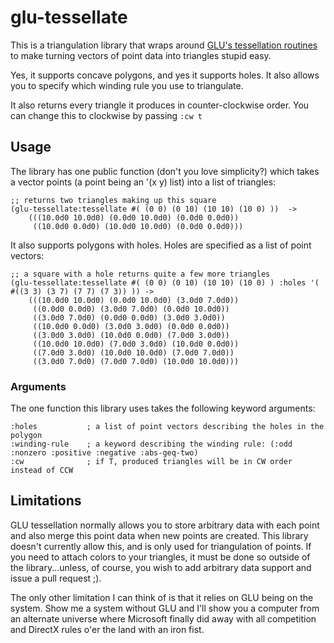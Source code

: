 glu-tessellate
==============
This is a triangulation library that wraps around [GLU's tessellation routines](http://www.glprogramming.com/red/chapter11.html)
to make turning vectors of point data into triangles stupid easy.

Yes, it supports concave polygons, and yes it supports holes. It also allows you to specify which winding
rule you use to triangulate.

It also returns every triangle it produces in counter-clockwise order. You can change this to
clockwise by passing `:cw t`

Usage
-----
The library has one public function (don't you love simplicity?) which takes a vector points (a point
being an '(x y) list) into a list of triangles:

	;; returns two triangles making up this square
    (glu-tessellate:tessellate #( (0 0) (0 10) (10 10) (10 0) ))  ->
        (((10.0d0 10.0d0) (0.0d0 10.0d0) (0.0d0 0.0d0))
		 ((10.0d0 0.0d0) (10.0d0 10.0d0) (0.0d0 0.0d0)))
    
It also supports polygons with holes. Holes are specified as a list of point vectors:

	;; a square with a hole returns quite a few more triangles
    (glu-tessellate:tessellate #( (0 0) (0 10) (10 10) (10 0) ) :holes '( #((3 3) (3 7) (7 7) (7 3)) )) ->
        (((10.0d0 10.0d0) (0.0d0 10.0d0) (3.0d0 7.0d0))
         ((0.0d0 0.0d0) (3.0d0 7.0d0) (0.0d0 10.0d0))
         ((3.0d0 7.0d0) (0.0d0 0.0d0) (3.0d0 3.0d0))
         ((10.0d0 0.0d0) (3.0d0 3.0d0) (0.0d0 0.0d0))
         ((3.0d0 3.0d0) (10.0d0 0.0d0) (7.0d0 3.0d0))
         ((10.0d0 10.0d0) (7.0d0 3.0d0) (10.0d0 0.0d0))
         ((7.0d0 3.0d0) (10.0d0 10.0d0) (7.0d0 7.0d0))
         ((3.0d0 7.0d0) (7.0d0 7.0d0) (10.0d0 10.0d0)))

### Arguments
The one function this library uses takes the following keyword arguments:

    :holes           ; a list of point vectors describing the holes in the polygon
	:winding-rule    ; a keyword describing the winding rule: (:odd :nonzero :positive :negative :abs-geq-two)
	:cw              ; if T, produced triangles will be in CW order instead of CCW

Limitations
-----------
GLU tessellation normally allows you to store arbitrary data with each point and also merge
this point data when new points are created. This library doesn't currently allow this, and is
only used for triangulation of points. If you need to attach colors to your triangles, it must
be done so outside of the library...unless, of course, you wish to add arbitrary data support
and issue a pull request ;).

The only other limitation I can think of is that it relies on GLU being on the system. Show me
a system without GLU and I'll show you a computer from an alternate universe where Microsoft
finally did away with all competition and DirectX rules o'er the land with an iron fist.
